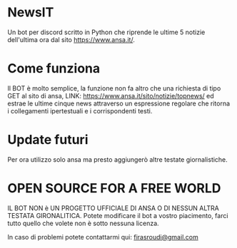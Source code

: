 # NewsIT
Un bot per discord scritto in Python che riprende le ultime 5 notizie dell'ultima ora dal sito https://www.ansa.it/.

# Come funziona
Il BOT è molto semplice, la funzione non fa altro che una richiesta di tipo GET al sito di ansa, LINK: https://www.ansa.it/sito/notizie/topnews/ ed estrae le ultime cinque news attraverso un espressione regolare che ritorna i collegamenti ipertestuali e i corrispondenti testi.

# Update futuri
Per ora utilizzo solo ansa ma presto aggiungerò altre testate giornalistiche.

# OPEN SOURCE FOR A FREE WORLD
IL BOT NON è UN PROGETTO UFFICIALE DI ANSA O DI NESSUN ALTRA TESTATA GIRONALITICA. Potete modificare il bot a vostro piacimento, farci tutto quello che volete non è sotto nessuna licenza.

In caso di problemi potete contattarmi qui:
firasroudi@gmail.com
